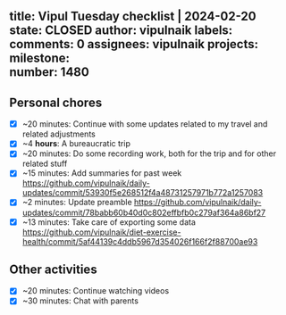 title:	Vipul Tuesday checklist | 2024-02-20
state:	CLOSED
author:	vipulnaik
labels:	
comments:	0
assignees:	vipulnaik
projects:	
milestone:	
number:	1480
--
## Personal chores

- [x] ~20 minutes: Continue with some updates related to my travel and related adjustments
- [x] ~4 **hours**: A bureaucratic trip
- [x] ~20 minutes: Do some recording work, both for the trip and for other related stuff
- [x] ~15 minutes: Add summaries for past week https://github.com/vipulnaik/daily-updates/commit/53930f5e268512f4a48731257971b772a1257083
- [x] ~2 minutes: Update preamble https://github.com/vipulnaik/daily-updates/commit/78babb60b40d0c802effbfb0c279af364a86bf27
- [x] ~13 minutes: Take care of exporting some data https://github.com/vipulnaik/diet-exercise-health/commit/5af44139c4ddb5967d354026f166f2f88700ae93

## Other activities

- [x] ~20 minutes: Continue watching videos
- [x] ~30 minutes: Chat with parents
